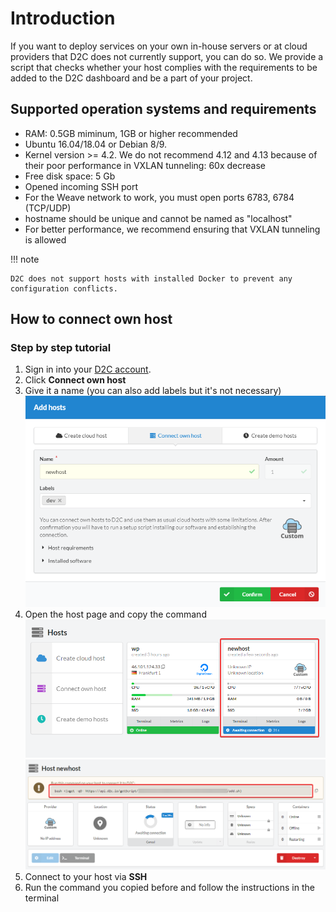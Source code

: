 # Introduction

If you want to deploy services on your own in-house servers or at cloud providers that D2C does not currently support, you can do so. We provide a script that checks whether your host complies with the requirements to be added to the D2C dashboard and be a part of your project.

## Supported operation systems and requirements

- RAM: 0.5GB miminum, 1GB or higher recommended
- Ubuntu 16.04/18.04 or Debian 8/9.
- Kernel version >= 4.2. We do not recommend 4.12 and 4.13 because of their poor performance in VXLAN tunneling: 60x decrease
- Free disk space: 5 Gb
- Opened incoming SSH port
- For the Weave network to work, you must open ports 6783, 6784 (TCP/UDP)
- hostname should be unique and cannot be named as "localhost"
- For better performance, we recommend ensuring that VXLAN tunneling is allowed

!!! note

    D2C does not support hosts with installed Docker to prevent any configuration conflicts.

## How to connect own host

<!-- ### Video tutorial

<iframe width="640" height="360" src="https://www.youtube.com/embed/CfX8kkZny2Y" frameborder="0" allow="autoplay; encrypted-media" allowfullscreen></iframe>
<br> -->

### Step by step tutorial

1. Sign in into your [D2C account](https://panel.d2c.io/user/login).
2. Click **Connect own host**
3. Give it a name (you can also add labels but it's not necessary)
![Connecting own host](../img/new_interface/connecting_own_host_popup.png)
4. Open the host page and copy the command
![Connecting own host](../img/new_interface/own_host_card.png)
![Connecting own host](../img/new_interface/link_for_connecting_host.png)
5. Connect to your host via **SSH**
6. Run the command you copied before and follow the instructions in the terminal
